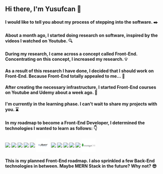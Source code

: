## Hi there, I'm Yusufcan 👋 

#### I would like to tell you about my process of stepping into the software. :black_nib:
#### About a month ago, I started doing research on software, inspired by the videos I watched on Youtube. :mag:
#### During my research, I came across a concept called Front-End. Concentrating on this concept, I increased my research. :bulb:
#### As a result of this research I have done, I decided that I should work on Front-End. Because Front-End totally appealed to me... :tada:
####  After creating the necessary infrastructure, I started Front-End courses on Youtube and Udemy about a week ago. :eyes:
#### I'm currently in the learning phase. I can't wait to share my projects with you. :hourglass:
#### In my roadmap to become a Front-End Developer, I determined the technologies I wanted to learn as follows: :point_down:
<p align='left'>
<img src="https://raw.githubusercontent.com/rahulbanerjee26/githubAboutMeGenerator/main/icons/html.svg" width="44px" align="center"> 
<img width ='44px' align='center' src ='https://raw.githubusercontent.com/rahulbanerjee26/githubAboutMeGenerator/main/icons/css.svg'>
<img width ='44px' align='center' src ='https://raw.githubusercontent.com/rahulbanerjee26/githubAboutMeGenerator/main/icons/tailwind.svg'>
<img width ='44px' align='center' src ='https://raw.githubusercontent.com/rahulbanerjee26/githubAboutMeGenerator/main/icons/bootstrap.svg'>
<img width ='44px' align='center' src ='https://raw.githubusercontent.com/rahulbanerjee26/githubAboutMeGenerator/main/icons/javascript.svg'>
<img width ='44px' align='center' src ='https://raw.githubusercontent.com/github/explore/80688e429a7d4ef2fca1e82350fe8e3517d3494d/topics/jquery/jquery.png'>
<img width ='44px' align='center' src ='https://raw.githubusercontent.com/rahulbanerjee26/githubAboutMeGenerator/main/icons/reactjs.svg'>
<img width ='44px' align='center' src ='https://raw.githubusercontent.com/rahulbanerjee26/githubAboutMeGenerator/main/icons/firebase.svg'>
<img width ='44px' align='center' src ='https://raw.githubusercontent.com/rahulbanerjee26/githubAboutMeGenerator/main/icons/sass.svg'>
<img width ='44px' align='center' src ='https://raw.githubusercontent.com/rahulbanerjee26/githubAboutMeGenerator/main/icons/nodejs.svg'>
<img width ='44px' align='center' src ='https://raw.githubusercontent.com/rahulbanerjee26/githubAboutMeGenerator/main/icons/express.svg'>
<img width ='44px' align='center' src ='https://raw.githubusercontent.com/github/explore/80688e429a7d4ef2fca1e82350fe8e3517d3494d/topics/mongodb/mongodb.png'>
</p>


#### This is my planned Front-End roadmap. I also sprinkled a few Back-End technologies in between. Maybe MERN Stack in the future? Why not? :sunglasses:



